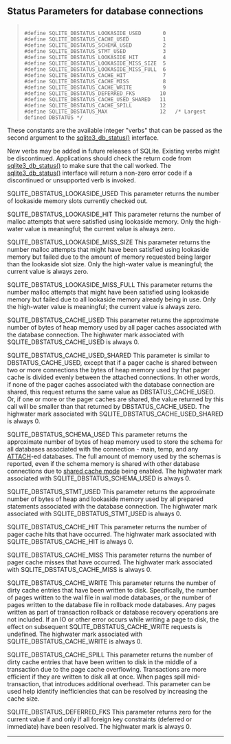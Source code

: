 ## Status Parameters for database connections




> ```
> 
> #define SQLITE_DBSTATUS_LOOKASIDE_USED       0
> #define SQLITE_DBSTATUS_CACHE_USED           1
> #define SQLITE_DBSTATUS_SCHEMA_USED          2
> #define SQLITE_DBSTATUS_STMT_USED            3
> #define SQLITE_DBSTATUS_LOOKASIDE_HIT        4
> #define SQLITE_DBSTATUS_LOOKASIDE_MISS_SIZE  5
> #define SQLITE_DBSTATUS_LOOKASIDE_MISS_FULL  6
> #define SQLITE_DBSTATUS_CACHE_HIT            7
> #define SQLITE_DBSTATUS_CACHE_MISS           8
> #define SQLITE_DBSTATUS_CACHE_WRITE          9
> #define SQLITE_DBSTATUS_DEFERRED_FKS        10
> #define SQLITE_DBSTATUS_CACHE_USED_SHARED   11
> #define SQLITE_DBSTATUS_CACHE_SPILL         12
> #define SQLITE_DBSTATUS_MAX                 12   /* Largest defined DBSTATUS */
> 
> ```



These constants are the available integer "verbs" that can be passed as
the second argument to the [sqlite3\_db\_status()](#sqlite3_db_status) interface.


New verbs may be added in future releases of SQLite. Existing verbs
might be discontinued. Applications should check the return code from
[sqlite3\_db\_status()](#sqlite3_db_status) to make sure that the call worked.
The [sqlite3\_db\_status()](#sqlite3_db_status) interface will return a non\-zero error code
if a discontinued or unsupported verb is invoked.




SQLITE\_DBSTATUS\_LOOKASIDE\_USED
This parameter returns the number of lookaside memory slots currently
checked out.



SQLITE\_DBSTATUS\_LOOKASIDE\_HIT
This parameter returns the number of malloc attempts that were
satisfied using lookaside memory. Only the high\-water value is meaningful;
the current value is always zero.



SQLITE\_DBSTATUS\_LOOKASIDE\_MISS\_SIZE
This parameter returns the number malloc attempts that might have
been satisfied using lookaside memory but failed due to the amount of
memory requested being larger than the lookaside slot size.
Only the high\-water value is meaningful;
the current value is always zero.



SQLITE\_DBSTATUS\_LOOKASIDE\_MISS\_FULL
This parameter returns the number malloc attempts that might have
been satisfied using lookaside memory but failed due to all lookaside
memory already being in use.
Only the high\-water value is meaningful;
the current value is always zero.



SQLITE\_DBSTATUS\_CACHE\_USED
This parameter returns the approximate number of bytes of heap
memory used by all pager caches associated with the database connection.
The highwater mark associated with SQLITE\_DBSTATUS\_CACHE\_USED is always 0\.



SQLITE\_DBSTATUS\_CACHE\_USED\_SHARED
This parameter is similar to DBSTATUS\_CACHE\_USED, except that if a
pager cache is shared between two or more connections the bytes of heap
memory used by that pager cache is divided evenly between the attached
connections. In other words, if none of the pager caches associated
with the database connection are shared, this request returns the same
value as DBSTATUS\_CACHE\_USED. Or, if one or more or the pager caches are
shared, the value returned by this call will be smaller than that returned
by DBSTATUS\_CACHE\_USED. The highwater mark associated with
SQLITE\_DBSTATUS\_CACHE\_USED\_SHARED is always 0\.



SQLITE\_DBSTATUS\_SCHEMA\_USED
This parameter returns the approximate number of bytes of heap
memory used to store the schema for all databases associated
with the connection \- main, temp, and any [ATTACH](lang_attach.html)\-ed databases.
The full amount of memory used by the schemas is reported, even if the
schema memory is shared with other database connections due to
[shared cache mode](sharedcache.html) being enabled.
The highwater mark associated with SQLITE\_DBSTATUS\_SCHEMA\_USED is always 0\.



SQLITE\_DBSTATUS\_STMT\_USED
This parameter returns the approximate number of bytes of heap
and lookaside memory used by all prepared statements associated with
the database connection.
The highwater mark associated with SQLITE\_DBSTATUS\_STMT\_USED is always 0\.




SQLITE\_DBSTATUS\_CACHE\_HIT
This parameter returns the number of pager cache hits that have
occurred. The highwater mark associated with SQLITE\_DBSTATUS\_CACHE\_HIT
is always 0\.




SQLITE\_DBSTATUS\_CACHE\_MISS
This parameter returns the number of pager cache misses that have
occurred. The highwater mark associated with SQLITE\_DBSTATUS\_CACHE\_MISS
is always 0\.




SQLITE\_DBSTATUS\_CACHE\_WRITE
This parameter returns the number of dirty cache entries that have
been written to disk. Specifically, the number of pages written to the
wal file in wal mode databases, or the number of pages written to the
database file in rollback mode databases. Any pages written as part of
transaction rollback or database recovery operations are not included.
If an IO or other error occurs while writing a page to disk, the effect
on subsequent SQLITE\_DBSTATUS\_CACHE\_WRITE requests is undefined. The
highwater mark associated with SQLITE\_DBSTATUS\_CACHE\_WRITE is always 0\.




SQLITE\_DBSTATUS\_CACHE\_SPILL
This parameter returns the number of dirty cache entries that have
been written to disk in the middle of a transaction due to the page
cache overflowing. Transactions are more efficient if they are written
to disk all at once. When pages spill mid\-transaction, that introduces
additional overhead. This parameter can be used help identify
inefficiencies that can be resolved by increasing the cache size.




SQLITE\_DBSTATUS\_DEFERRED\_FKS
This parameter returns zero for the current value if and only if
all foreign key constraints (deferred or immediate) have been
resolved. The highwater mark is always 0\.






---


